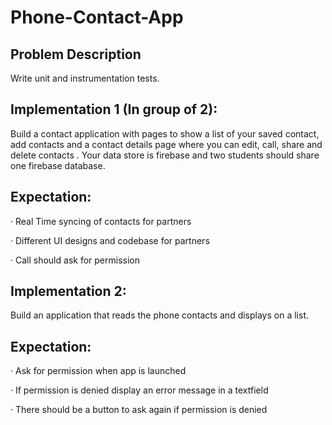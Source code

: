 # Phone-Contact-App
## Problem Description

Write unit and instrumentation tests.

## Implementation 1 (In group of 2):

Build a contact application with pages to show a list of your saved contact, add contacts and a contact details page where you can edit, call, share and delete contacts . Your data store is firebase and two students should share one firebase database.

## Expectation:

· Real Time syncing of contacts for partners

· Different UI designs and codebase for partners

· Call should ask for permission

## Implementation 2:

Build an application that reads the phone contacts and displays on a list.

## Expectation:

· Ask for permission when app is launched

· If permission is denied display an error message in a textfield

· There should be a button to ask again if permission is denied
